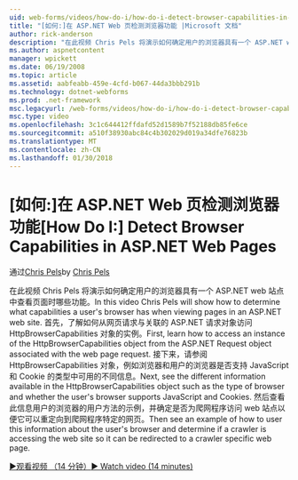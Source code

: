 ```yaml
---
uid: web-forms/videos/how-do-i/how-do-i-detect-browser-capabilities-in-aspnet-web-pages
title: "[如何:]在 ASP.NET Web 页检测浏览器功能 |Microsoft 文档"
author: rick-anderson
description: "在此视频 Chris Pels 将演示如何确定用户的浏览器具有一个 ASP.NET web 站点中查看页面时哪些功能。 首先，了解如何 acc...."
ms.author: aspnetcontent
manager: wpickett
ms.date: 06/19/2008
ms.topic: article
ms.assetid: aabfeabb-459e-4cfd-b067-44da3bbb291b
ms.technology: dotnet-webforms
ms.prod: .net-framework
msc.legacyurl: /web-forms/videos/how-do-i/how-do-i-detect-browser-capabilities-in-aspnet-web-pages
msc.type: video
ms.openlocfilehash: 3c1c644412ffdafd52d1589b7f52188db85fe6ce
ms.sourcegitcommit: a510f38930abc84c4b302029d019a34dfe76823b
ms.translationtype: MT
ms.contentlocale: zh-CN
ms.lasthandoff: 01/30/2018
---
```

<a name="how-do-i-detect-browser-capabilities-in-aspnet-web-pages"></a><span data-ttu-id="78965-104">[如何:]在 ASP.NET Web 页检测浏览器功能</span><span class="sxs-lookup"><span data-stu-id="78965-104">[How Do I:] Detect Browser Capabilities in ASP.NET Web Pages</span></span>
====================
<span data-ttu-id="78965-105">通过[Chris Pels](https://twitter.com/chrispels)</span><span class="sxs-lookup"><span data-stu-id="78965-105">by [Chris Pels](https://twitter.com/chrispels)</span></span>

<span data-ttu-id="78965-106">在此视频 Chris Pels 将演示如何确定用户的浏览器具有一个 ASP.NET web 站点中查看页面时哪些功能。</span><span class="sxs-lookup"><span data-stu-id="78965-106">In this video Chris Pels will show how to determine what capabilities a user's browser has when viewing pages in an ASP.NET web site.</span></span> <span data-ttu-id="78965-107">首先，了解如何从网页请求与关联的 ASP.NET 请求对象访问 HttpBrowserCapabilities 对象的实例。</span><span class="sxs-lookup"><span data-stu-id="78965-107">First, learn how to access an instance of the HttpBrowserCapabilities object from the ASP.NET Request object associated with the web page request.</span></span> <span data-ttu-id="78965-108">接下来，请参阅 HttpBrowserCapabilities 对象，例如浏览器和用户的浏览器是否支持 JavaScript 和 Cookie 的类型中可用的不同信息。</span><span class="sxs-lookup"><span data-stu-id="78965-108">Next, see the different information available in the HttpBrowserCapabilities object such as the type of browser and whether the user's browser supports JavaScript and Cookies.</span></span> <span data-ttu-id="78965-109">然后查看此信息用户的浏览器的用户方法的示例，并确定是否为爬网程序访问 web 站点以便它可以重定向到爬网程序特定的网页。</span><span class="sxs-lookup"><span data-stu-id="78965-109">Then see an example of how to user this information about the user's browser and determine if a crawler is accessing the web site so it can be redirected to a crawler specific web page.</span></span>

[<span data-ttu-id="78965-110">&#9654;观看视频 （14 分钟）</span><span class="sxs-lookup"><span data-stu-id="78965-110">&#9654; Watch video (14 minutes)</span></span>](https://channel9.msdn.com/Blogs/ASP-NET-Site-Videos/how-do-i-detect-browser-capabilities-in-aspnet-web-pages)

